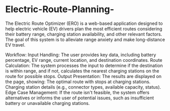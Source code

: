 # Electric-Route-Planning-
 The Electric Route Optimizer (ERO) is a web-based application designed to help electric vehicle (EV) drivers plan the most efficient routes considering their battery range, charging station availability, and other relevant factors. The goal of this system is to alleviate range anxiety and make long-distance EV travel.

 
Workflow:
Input Handling: The user provides key data, including battery percentage, EV range, current location, and destination coordinates.
Route Calculation: The system processes the input to determine if the destination is within range, and if not, calculates the nearest charging stations on the route for possible stops.
Output Presentation: The results are displayed on the page, showing:
The optimal route with stops at charging stations.
Charging station details (e.g., connector types, available capacity, status).
Edge Case Management: If the route isn't feasible, the system offers alternatives or informs the user of potential issues, such as insufficient battery or unavailable charging stations.
